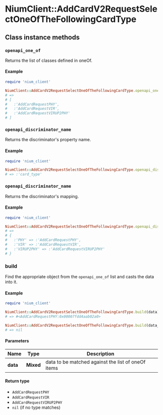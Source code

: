 # NiumClient::AddCardV2RequestSelectOneOfTheFollowingCardType

## Class instance methods

### `openapi_one_of`

Returns the list of classes defined in oneOf.

#### Example

```ruby
require 'nium_client'

NiumClient::AddCardV2RequestSelectOneOfTheFollowingCardType.openapi_one_of
# =>
# [
#   :'AddCardRequestPHY',
#   :'AddCardRequestVIR',
#   :'AddCardRequestVIRUP2PHY'
# ]
```

### `openapi_discriminator_name`

Returns the discriminator's property name.

#### Example

```ruby
require 'nium_client'

NiumClient::AddCardV2RequestSelectOneOfTheFollowingCardType.openapi_discriminator_name
# => :'card_type'
```

### `openapi_discriminator_name`

Returns the discriminator's mapping.

#### Example

```ruby
require 'nium_client'

NiumClient::AddCardV2RequestSelectOneOfTheFollowingCardType.openapi_discriminator_mapping
# =>
# {
#   :'PHY' => :'AddCardRequestPHY',
#   :'VIR' => :'AddCardRequestVIR',
#   :'VIRUP2PHY' => :'AddCardRequestVIRUP2PHY'
# }
```

### build

Find the appropriate object from the `openapi_one_of` list and casts the data into it.

#### Example

```ruby
require 'nium_client'

NiumClient::AddCardV2RequestSelectOneOfTheFollowingCardType.build(data)
# => #<AddCardRequestPHY:0x00007fdd4aab02a0>

NiumClient::AddCardV2RequestSelectOneOfTheFollowingCardType.build(data_that_doesnt_match)
# => nil
```

#### Parameters

| Name | Type | Description |
| ---- | ---- | ----------- |
| **data** | **Mixed** | data to be matched against the list of oneOf items |

#### Return type

- `AddCardRequestPHY`
- `AddCardRequestVIR`
- `AddCardRequestVIRUP2PHY`
- `nil` (if no type matches)


